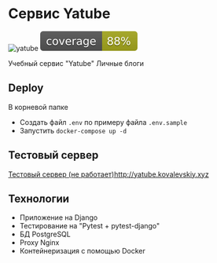 # Сервис Yatube
![yatube](https://github.com/1kovalevskiy/yatube/actions/workflows/main.yml/badge.svg)
![coverage](https://github.com/1kovalevskiy/yatube/blob/master/coverage.svg)

Учебный сервис "Yatube" Личные блоги


## Deploy
В корневой папке 
- Создать файл `.env` по примеру файла `.env.sample`
- Запустить `docker-compose up -d`

## Тестовый сервер
[Тестовый сервер (не работает)](http://yatube.kovalevskiy.xyz)http://yatube.kovalevskiy.xyz

## Технологии
- Приложение на Django
- Тестирование на "Pytest + pytest-django"
- БД PostgreSQL
- Proxy Nginx
- Контейнеризация с помощью Docker
